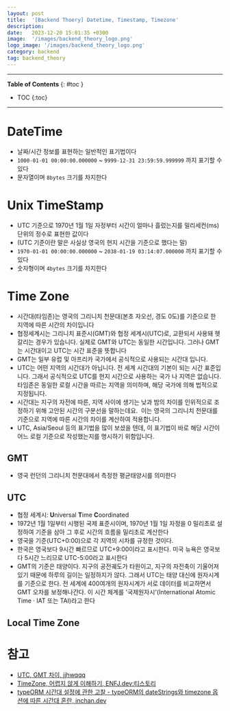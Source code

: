 ```yaml
---
layout: post
title:  '[Backend Thoery] Datetime, Timestamp, Timezone'
description: 
date:   2023-12-20 15:01:35 +0300
image:  '/images/backend_theory_logo.png'
logo_image: '/images/backend_theory_logo.png'
category: backend
tag: backend_theory
---
```


---
**Table of Contents**
{: #toc }
*  TOC
{:toc}

---

# DateTime

- 날짜/시간 정보를 표현하는 일반적인 표기법이다
- `1000-01-01 00:00:00.000000` ~ `9999-12-31 23:59:59.999999` 까지 표기할 수 있다
- 문자열이며 `8bytes` 크기를 차지한다



# Unix TimeStamp

- UTC 기준으로 1970년 1월 1일 자정부터 시간이 얼마나 흘렀는지를 밀리세컨(ms) 단위의 정수로 표현한 값이다
- (UTC 기준이란 말은 사실상 영국의 현지 시간을 기준으로 했다는 말)
- `1970-01-01 00:00:00.000000` ~ `2038-01-19 03:14:07.000000` 까지 표기할 수 있다
- 숫자형이며 `4bytes` 크기를 차지한다



# Time Zone

- 시간대(타임존)는 영국의 그리니치 천문대(본초 자오선, 경도 0도)를 기준으로 한 지역에 따른 시간의 차이입니다
- 협정세계시는 그리니치 표준시(GMT)와 협정 세계시(UTC)로, 교환되서 사용돼 헷갈리는 경우가 있습니다. 실제로 GMT와 UTC는 동일한 시간입니다. 그러나 GMT는 시간대이고 UTC는 시간 표준을 뜻합니다
- GMT는 일부 유럽 및 아프리카 국가에서 공식적으로 사용되는 시간대 입니다. 
- UTC는 어떤 지역의 시간대가 아닙니다. 전 세계 시간대의 기본이 되는 시간 표준입니다. 그래서 공식적으로 UTC를 현지 시간으로 사용하는 국가 나 지역은 없습니다.
타임존은 동일한 로컬 시간을 따르는 지역을 의미하며, 해당 국가에 의해 법적으로 지정됩니다. 
- 시간대는 지구의 자전에 따른, 지역 사이에 생기는 낮과 밤의 차이를 인위적으로 조정하기 위해 고안된 시간의 구분선을 말하는데요.  이는 영국의 그리니치 천문대를 기준으로 지역에 따른 시간의 차이를 계산하여 적용합니다.
- UTC, Asia/Seoul 등의 표기법을 많이 보셨을 텐데, 이 표기법이 바로 해당 시간이 어느 로컬 기준으로 작성했는지를 명시하기 위함입니다.

## GMT

- 영국 런던의 그리니치 천문대에서 측정한 평균태양시를 의미한다

## UTC

- 협정 세계시: **U**niversal **T**ime **C**oordinated
- 1972년 1월 1일부터 시행된 국제 표준시이며, 1970년 1월 1일 자정을 0 밀리초로 설정하여 기준을 삼아 그 후로 시간의 흐름을 밀리초로 계산한다
- 영국을 기준(UTC+0:00)으로 각 지역의 시차를 규정한 것이다. 
- 한국은 영국보다 9시간 빠르므로 UTC+9:00이라고 표시한다. 미국 뉴욕은 영국보다 5시간 느리므로 UTC-5:00라고 표시한다
- GMT의 기준은 태양이다. 지구의 공전궤도가 타원이고, 지구의 자전축이 기울어져 있기 때문에 하루의 길이는 일정하지가 않다. 그래서 UTC는 태양 대신에 원자시계를 기준으로 한다. 전 세계에 400여개의 원자시계가 서로 데이터를 비교하면서 GMT 오차를 보정해나간다. 이 시간 체계를 '국제원자시'(International Atomic Time · IAT 또는 TAI)라고 한다


## Local Time Zone

# 참고

- [UTC, GMT 차이, jjhwqqq](https://jjhwqqq.tistory.com/292)
- [TimeZone, 어렵지 않게 이해하기, ENFJ.dev:티스토리](https://gngsn.tistory.com/167)
- [typeORM 시간대 설정에 관한 고찰 - typeORM의 dateStrings와 timezone 옵션에 따른 시간대 혼란, inchan.dev](https://inchan.dev/posts/202403010802/)